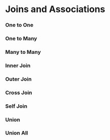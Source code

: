 # Joins and Associations

### One to One

### One to Many

### Many to Many

### Inner Join

### Outer Join

### Cross Join

### Self Join

### Union

### Union All